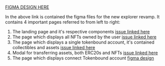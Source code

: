 [FIGMA DESIGN HERE](https://www.figma.com/file/e1Xb0n8gPQ2yKkTco1h7UB?type=design)

In the above link is contained the figma files for the new explorer revamp. It contains 4 important pages referred to from left to right:

1. The landing page and it's respective components [issue linked here](https://github.com/Starknet-Africa-Edu/TBA-FRONTEND/issues/36)
2. The page which displays all NFTs owned by the user [issue linked here](https://github.com/Starknet-Africa-Edu/TBA-FRONTEND/issues/37)
3. The page which displays a single tokenbound account, it's contained collectibles and assets [issue linked here](https://github.com/Starknet-Africa-Edu/TBA-FRONTEND/issues/38)
4. Modal for transferring assets, both ERC20s and NFTs [issue linked here](https://github.com/Starknet-Africa-Edu/TBA-FRONTEND/issues/44)
5. The page which displays connect Tokenbound account [figma design](https://www.figma.com/design/ZScIKYIid05JolyRKqjRpU/TBA?m=auto&t=fpT5Av7N73GkSfXE-6)


